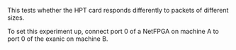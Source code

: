 This tests whether the HPT card responds differently to
packets of different sizes.

To set this experiment up, connect port 0 of a NetFPGA on
machine A to port 0 of the exanic on machine B.
